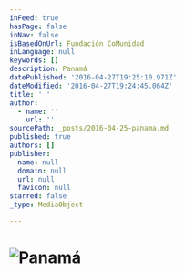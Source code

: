 ```yaml
---
inFeed: true
hasPage: false
inNav: false
isBasedOnUrl: Fundación CoMunidad
inLanguage: null
keywords: []
description: Panamá
datePublished: '2016-04-27T19:25:10.971Z'
dateModified: '2016-04-27T19:24:45.064Z'
title: ' '
author:
  - name: ''
    url: ''
sourcePath: _posts/2016-04-25-panama.md
published: true
authors: []
publisher:
  name: null
  domain: null
  url: null
  favicon: null
starred: false
_type: MediaObject

---
```

# ![Panamá](https://s3-us-west-2.amazonaws.com/the-grid-img/p/43dbc9d9d2b2c8d243f3e422fe16645f414c2848.jpg)